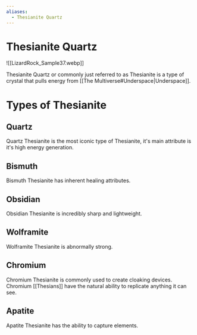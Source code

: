 ```yaml
---
aliases:
  - Thesianite Quartz
---
```

# Thesianite Quartz
![[LizardRock_Sample37.webp]]

Thesianite Quartz or commonly just referred to as Thesianite is a type of crystal that pulls energy from [[The Multiverse#Underspace|Underspace]].

# Types of Thesianite
## Quartz
Quartz Thesianite is the most iconic type of Thesianite, it's main attribute is it's high energy generation. 
## Bismuth
Bismuth Thesianite has inherent healing attributes.
## Obsidian
Obsidian Thesianite is incredibly sharp and lightweight. 
## Wolframite
Wolframite Thesianite is abnormally strong. 
## Chromium
Chromium Thesianite is commonly used to create cloaking devices. Chromium [[Thesians]] have the natural ability to replicate anything it can see.
## Apatite
Apatite Thesianite has the ability to capture elements.